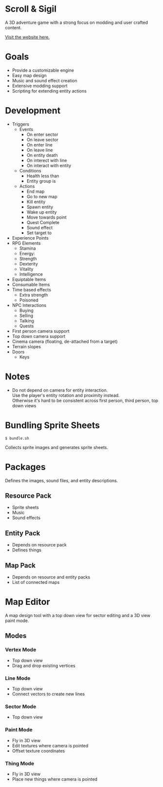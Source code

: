 # Scroll & Sigil

A 3D adventure game with a strong focus on modding and user crafted content.

[Visit the website here.](https://scrollandsigil.com)

# Goals

- Provide a customizable engine
- Easy map design
- Music and sound effect creation
- Extensive modding support
- Scripting for extending entity actions

# Development

- Triggers
  - Events
    - On enter sector
    - On leave sector
    - On enter line
    - On leave line
    - On entity death
    - On interect with line
    - On interact with entity
  - Conditions
    - Health less than
    - Entity group is
  - Actions
    - End map
    - Go to new map
    - Kill entity
    - Spawn entity
    - Wake up entity
    - Move towards point
    - Quest Complete
    - Sound effect
    - Set target to
- Experience Points
- RPG Elements
  - Stamina
  - Energy:
  - Strength
  - Dexterity
  - Vitality
  - Intelligence
- Equiptable Items
- Consumable Items
- Time based effects
  - Extra strength
  - Poisoned
- NPC Interactions
  - Buying
  - Selling
  - Talking
  - Quests
- First person camera support
- Top down camera support
- Cinema camera (floating, de-attached from a target)
- Terrain slopes
- Doors
  - Keys

# Notes

- Do not depend on camera for entity interaction.  
  Use the player's entity rotation and proximity instead.  
  Otherwise it's hard to be consistent across first person, third person, top down views

# Bundling Sprite Sheets

`$ bundle.sh`

Collects sprite images and generates sprite sheets.

# Packages

Defines the images, sound files, and entity descriptions.

## Resource Pack

- Sprite sheets
- Music
- Sound effects

## Entity Pack

- Depends on resource pack
- Defines things

## Map Pack

- Depends on resource and entity packs
- List of connected maps

# Map Editor

A map design tool with a top down view for sector editing and a 3D view paint mode.

## Modes

### Vertex Mode

- Top down view
- Drag and drop existing vertices

### Line Mode

- Top down view
- Connect vectors to create new lines

### Sector Mode

- Top down view

### Paint Mode

- Fly in 3D view
- Edit textures where camera is pointed
- Offset texture coordinates

### Thing Mode

- Fly in 3D view
- Place new things where camera is pointed
